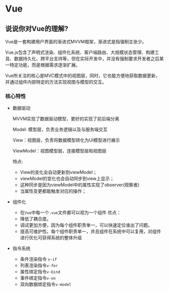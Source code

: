 # Vue

##  说说你对Vue的理解?

Vue是一套构建用户界面的渐进式MVVM框架，渐进式是指强制主张少。

Vue.js包含了声明式渲染、组件化系统、客户端路由、大规模状态管理、构建工具、数据持久化、跨平台支持等，但在实际开发中，并没有强制要求开发者之后某一特定功能，而是根据需求逐渐扩展。

Vue所关注的核心是MVC模式中的视图层，同时，它也能方便地获取数据更新，并通过组件内部特定的方法实现视图与模型的交互。

### 核心特性

* 数据驱动

  MVVM实现了数据驱动模型，更好的实现了前后端分离

  Model: 模型层，负责业务逻辑以及与服务端交互

  View：视图层，负责将数据模型转化为UI模型进行展示

  ViewModel：视图模型层，连接模型层和视图层

  特点:

  - View的变化会自动更新到viewModel；
  - viewModel的变化也会自动同步到view上显示；
  - 这种同步是因为viewModel中的属性实现了observer(观察者)
  - 当属性变更都能触发对应的操作；

* 组件化

  - 在`Vue`中每一个`.vue`文件都可以视为一个组件 优点：
  - 降低了耦合度。
  - 调试更加方便，因为每个组件职责单一，可以快速定位谁出了问题。
  - 提高可维护性。每个组件职责单一，并且组件在系统中可以复用，对组件进行优化可获得系统的整体升级

* 指令系统

  * 条件渲染指令 `v-if`
  * 列表渲染指令`v-for`
  * 属性绑定指令`v-bind`
  * 事件绑定指令`v-on`
  * 双向数据绑定指令`v-model`